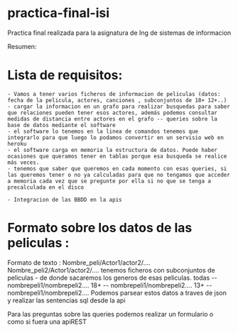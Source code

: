 # practica-final-isi
Practica final realizada para la asignatura de Ing de sistemas de informacion

Resumen: 
# Lista de requisitos:
	- Vamos a tener varios ficheros de informacion de peliculas (datos: fecha de la pelicula, actores, canciones , subconjuntos de 18+ 12+..)
	- cargar la informacion en un grafo para realizar busquedas para saber que relaciones pueden tener esos actores, además podemos consultar medidas de distancia entre actores en el grafo -- queries sobre la base de datos mediante el software
	- el software lo tenemos en la linea de comandos tenemos que integrarlo para que luego lo podamos convertir en un servisio web en heroku
	- el software carga en memoria la estructura de datos. Puede haber ocasiones que queramos tener en tablas porque esa busqueda se realice más veces.
	- tenemos que saber que queremos en cada momento con esas queries, si las queremos tener o no ya calculadas para que no tengamos que acceder a memoria cada vez que se pregunte por ella si no que se tenga a precalculada en el disco

	- Integracion de las BBDD en la apis

  
# Formato sobre los datos de las peliculas : 
  
  Formato de texto :
     Nombre_peli/Actor1/actor2/....
     Nombre_peli2/Actor1/actor2/....
  tenemos ficheros con subconjuntos de peliculas - de donde sacaremos los generos de esas peliculas.
  todas -- nombrepeli1/nombrepeli2....
  18+   -- nombrepeli1/nombrepeli2....
  13+   -- nombrepeli1/nombrepeli2....
  Podemos parsear estos datos a traves de json y  realizar las sentencias sql desde la api

Para las preguntas sobre las queries podemos realizar un formulario o como si fuera una apiREST

